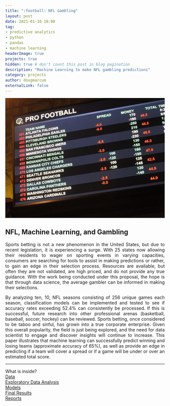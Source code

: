 ```yaml
---
title: ":football: NFL Gambling"
layout: post
date: 2021-01-10 10:00
tag: 
- predictive analytics
- python
- pandas
- machine learning
headerImage: true
projects: true
hidden: true # don't count this post in blog pagination
description: "Machine Learning to make NFL gambling predictions"
category: projects
author: dougmarcum
externalLink: false
---
```


![Screenshot](/assets/images/nfl_bet.jpg)

## NFL, Machine Learning, and Gambling  
<p align="justify">Sports betting is not a new phenomenon in the United States, but due to recent legislation, it is experiencing a surge. With 25 states now allowing their residents to wager on sporting events in varying capacities, consumers are searching for tools to assist in making predictions or rather, to gain an edge in their selection process. Resources are available, but often they are not validated, are high priced, and do not provide any true guidance. With the work being conducted under this proposal, the hope is that through data science, the average gambler can be informed in making their selections.</p>    

<p align="justify">By analyzing ten, 10, NFL seasons consisting of 256 unique games each season, classification models can be implemented and tested to see if accuracy rates exceeding 52.4% can consistently be processed. If this is successful, future research into other professional arenas (basketball, baseball, soccer, hockey) can be reviewed. Sports betting, once considered to be taboo and sinful, has grown into a true corporate enterprise. Given this overall popularity, the field is just being explored, and the need for data scientist to engage and discover insights will continue to increase. This paper illustrates that machine learning can successfully predict winning and losing teams (approximate accuracy of 65%), as well as provide an edge in predicting if a team will cover a spread or if a game will be under or over an estimated total score.</p>  

---

What is inside?  
[Data](https://github.com/MarcumDoug/NFL_Wagering-Predictive_Analysis/tree/main/Data)  
[Exploratory Data Analysis](https://github.com/MarcumDoug/NFL_Wagering-Predictive_Analysis/tree/main/EDA)  
[Models](https://github.com/MarcumDoug/NFL_Wagering-Predictive_Analysis/tree/main/Models)  
[Final Results](https://github.com/MarcumDoug/NFL_Wagering-Predictive_Analysis/tree/main/Results)  
[Reports](https://github.com/MarcumDoug/NFL_Wagering-Predictive_Analysis/tree/main/Reports)
